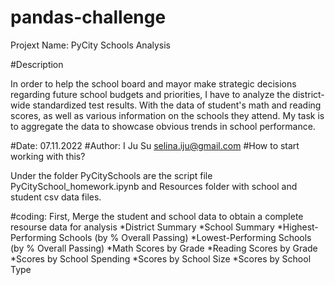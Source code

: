 # pandas-challenge
Projext Name: PyCity Schools Analysis

#Description

In order to help the school board and mayor make strategic decisions regarding future school budgets and priorities, I have to analyze the district-wide standardized test results. With the data of student's math and reading scores, as well as various information on the schools they attend. My task is to aggregate the data to showcase obvious trends in school performance.


#Date: 07.11.2022 #Author: I Ju Su selina.iju@gmail.com #How to start working with this?

Under the folder PyCitySchools are the script file PyCitySchool_homework.ipynb and Resources folder with school and student csv data files.


#coding: 
First, Merge the student and school data to obtain a complete resourse data for analysis
*District Summary
*School Summary
*Highest-Performing Schools (by % Overall Passing)
*Lowest-Performing Schools (by % Overall Passing)
*Math Scores by Grade
*Reading Scores by Grade
*Scores by School Spending
*Scores by School Size
*Scores by School Type
